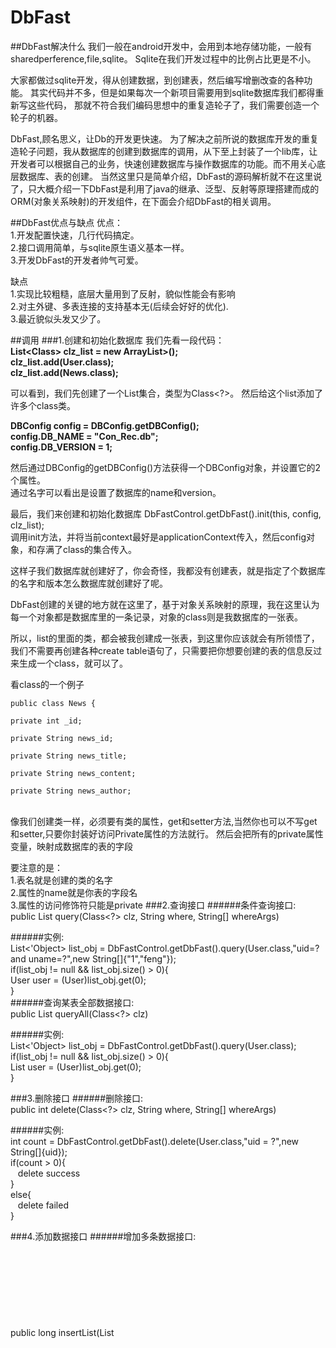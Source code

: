# DbFast
##DbFast解决什么
我们一般在android开发中，会用到本地存储功能，一般有sharedperference,file,sqlite。
Sqlite在我们开发过程中的比例占比更是不小。
  
大家都做过sqlite开发，得从创建数据，到创建表，然后编写增删改查的各种功能。
其实代码并不多，但是如果每次一个新项目需要用到sqlite数据库我们都得重新写这些代码，
那就不符合我们编码思想中的重复造轮子了，我们需要创造一个轮子的机器。

DbFast,顾名思义，让Db的开发更快速。
为了解决之前所说的数据库开发的重复造轮子问题，我从数据库的创建到数据库的调用，从下至上封装了一个lib库，让开发者可以根据自己的业务，快速创建数据库与操作数据库的功能。而不用关心底层数据库、表的创建。
当然这里只是简单介绍，DbFast的源码解析就不在这里说了，只大概介绍一下DbFast是利用了java的继承、泛型、反射等原理搭建而成的ORM(对象关系映射)的开发组件，在下面会介绍DbFast的相关调用。


##DbFast优点与缺点
   优点：
   <br>1.开发配置快速，几行代码搞定。<br>
         2.接口调用简单，与sqlite原生语义基本一样。<br>
         3.开发DbFast的开发者帅气可爱。

   缺点
   <br>1.实现比较粗糙，底层大量用到了反射，貌似性能会有影响<br>
        2.对主外键、多表连接的支持基本无(后续会好好的优化).<br>
        3.最近貌似头发又少了。
  
  
##调用
###1.创建和初始化数据库
我们先看一段代码：<br>
**List<Class<?>> clz_list = new ArrayList<Class<?>>();<br>
clz_list.add(User.class);<br>
clz_list.add(News.class);**

   可以看到，我们先创建了一个List集合，类型为Class<?>。
   然后给这个list添加了许多个class类。

**DBConfig config = DBConfig.getDBConfig();<br>
config.DB_NAME = "Con_Rec.db";<br>
config.DB_VERSION = 1;**

然后通过DBConfig的getDBConfig()方法获得一个DBConfig对象，并设置它的2个属性。<br>
通过名字可以看出是设置了数据库的name和version。<br>

最后，我们来创建和初始化数据库
DbFastControl.getDbFast().init(this, config, clz_list);<br>
调用init方法，并将当前context最好是applicationContext传入，然后config对象，和存满了class的集合传入。

这样子我们数据库就创建好了，你会奇怪，我都没有创建表，就是指定了个数据库的名字和版本怎么数据库就创建好了呢。

DbFast创建的关键的地方就在这里了，基于对象关系映射的原理，我在这里认为每一个对象都是数据库里的一条记录，对象的class则是我数据库的一张表。

所以，list的里面的类，都会被我创建成一张表，到这里你应该就会有所领悟了，我们不需要再创建各种create table语句了，只需要把你想要创建的表的信息反过来生成一个class，就可以了。<br>

看class的一个例子<br>
    
    public class News {

    private int _id;
    
    private String news_id;

    private String news_title;

    private String news_content;
    
    private String news_author;
<br>
   像我们创建类一样，必须要有类的属性，get和setter方法,当然你也可以不写get和setter,只要你封装好访问Private属性的方法就行。
   然后会把所有的private属性变量，映射成数据库的表的字段

   要注意的是：
   <br>1.表名就是创建的类的名字
   <br>2.属性的name就是你表的字段名
   <br>3.属性的访问修饰符只能是private
###2.查询接口
######条件查询接口:<br>
public List<Object> query(Class<?> clz, String where, String[] whereArgs)

######实例:<br>
List<'Object> list_obj = DbFastControl.getDbFast().query(User.class,"uid=? and uname=?",new String[]{"1","feng"});<br>
if(list_obj != null && list_obj.size() > 0){<br>
User user = (User)list_obj.get(0);<br>
}<br>
######查询某表全部数据接口:<br>
public List<Object> queryAll(Class<?> clz)<br>

######实例:<br>
List<'Object> list_obj = DbFastControl.getDbFast().query(User.class); <br>
if(list_obj != null && list_obj.size() > 0){<br>
List user = (User)list_obj.get(0);<br>
}<br>

###3.删除接口
######删除接口:<br>
public int delete(Class<?> clz, String where, String[] whereArgs)<br>

######实例:<br>
int count = DbFastControl.getDbFast().delete(User.class,"uid = ?",new String[]{uid});<br>
    if(count > 0){<br>
          delete success<br>
	}<br>
	else{<br>
  	   delete failed<br>
    }<br>

###4.添加数据接口
######增加多条数据接口: <br>
public long insertList(List<Object> clzs)<br>

######实例:<br>
List<CLASS> clz_list = new Arraylist<CLASS>();<br>
User u = new User();<br>
u.setUid("100<br>
u.setUName("fengyagang");<br>
clz_list.add(u);<br>
User u2 = new User();<br>
u2.setUid("100");<br>
u2.setUName("nidaye");<br>
clz_list.add(u2<br>

int count = DbFastControl.getDbFast().insert(clz_list);<br>
if(count > 0)<br>
{<br>
insert success<br>
}<br>
else<br>
{<br>
insert failed<br>
}<br>



######增加单条数据接口: <br>
public long insert(Object clz)

######实例:<br>
User u = new User();<br>
	u2.setUid("100");<br>
	u2.setUName("nidaye");<br>
	clz_list.add(u2);<br>
	int count = DbFastControl.getDbFast().insert(u);<br>
	if(count > 0)<br>
	{<br>
 	    insert success<br>
	}<br>
	else<br>
	{<br>
  	    insert failed<br>
	}<br>
 
###5.修改数据接口
######修改数据接口:<br>
public int update(Object clzs, String where, String[] whereArgs)<br>

######实例:
User u = new User();<br>
	u.setUid("100");<br>
	u.setUName("fengyagang");//原来的数据为yagangfeng，要修改成fengyagang<br>

	DbFastControl.getDbFast().update(u,"uid = ?",new String[]{"100"});<br>


###6.Clear 清空表里所有的数据<br>
######清空数据接口:<br>
public long clear(Class<?> clz)<br>

######实例:
DbFastControl.getDbFast().clear(User.class);

   
